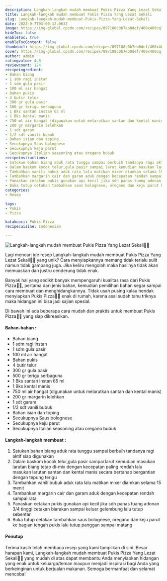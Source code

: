 ```yaml
---
description: Langkah-langkah mudah membuat Pukis Pizza Yang Lezat Sekali"
title: Langkah-langkah mudah membuat Pukis Pizza Yang Lezat Sekali
slug: Langkah-langkah-mudah-membuat-Pukis-Pizza-Yang-Lezat-Sekali
date: 2022-9-7T03:09:12.063Z
image: https://img-global.cpcdn.com/recipes/897188c0b7eb0def/400x400cq70/photo.jpg
hideToc: false
enableToc: true
enableTocContent: false
thumbnail: https://img-global.cpcdn.com/recipes/897188c0b7eb0def/400x400cq70/photo.jpg
cover: https://img-global.cpcdn.com/recipes/897188c0b7eb0def/400x400cq70/photo.jpg
author: admin
ratingvalue: 4.8
reviewcount: 124
recipeingredient:
- Bahan biang
- 1 sdm ragi instan
- 1 sdm gula pasir
- 100 ml air hangat
- Bahan pukis
- 4 butir telur
- 300 gr gula pasir
- 500 gr terigu serbaguna
- 1 Bks santan instan 65 ml
- 1 Bks kental manis
- 750 ml air hangat (digunakan untuk melarutkan santan dan kental manis)
- 200 gr margarin lelehkan
- 1 sdt garam
- 1/2 sdt vanili bubuk
- Bahan isian dan toping
- Secukupnya Saus bolognese
- Secukupnya keju parut
- Secukupnya Italian seasoning atau oregano bubuk
recipeinstructions:
- Satukan bahan biang aduk rata tunggu sampai berbuih tandanya ragi aktif siap digunakan
- Dalam baskom kocok telur,gula pasir sampai larut kemudian masukan larutan biang tetap di-mix dengan kecepatan paling rendah lalu masukan larutan santan dan kental manis secara bertahap bergantian dengan tepung terigu
- Tambahkan vanili bubuk aduk rata lalu matikan mixer diamkan selama 15 menit
- Tambahkan margarin cair dan garam aduk dengan kecepatan rendah sampai rata
- Panaskan cetakan pukis gunakan api kecil jika sdh panas tuang adonan 3/4 tinggi cetakan biarakan sampai keluar gelembung lalu tutup sebentar
- Buka tutup cetakan tambahkan saus bolognese, oregano dan keju parut ke bagian tengah pukis lalu tutup panggan sampai matang
categories:
- Resep

tags:
- Pukis
- Pizza

katakunci: Pukis Pizza
recipecuisine: Indonesian

---
```


![Langkah-langkah mudah membuat Pukis Pizza Yang Lezat Sekali👩‍🍳](https://img-global.cpcdn.com/recipes/897188c0b7eb0def/400x400cq70/photo.jpg)

Lagi mencari ide resep Langkah-langkah mudah membuat Pukis Pizza Yang Lezat Sekali👩‍🍳 yang unik? Cara menyiapkannya memang tidak terlalu sulit namun tidak gampang juga. Jika keliru mengolah maka hasilnya tidak akan memuaskan dan justru cenderung tidak enak.

Banyak hal yang sedikit banyak mempengaruhi kualitas rasa dari Pukis Pizza👩‍🍳, pertama dari jenis bahan, kemudian pemilihan bahan segar sampai cara membuat dan menghidangkannya. Tidak usah pusing kalau hendak menyiapkan Pukis Pizza👩‍🍳 enak di rumah, karena asal sudah tahu triknya maka hidangan ini bisa jadi sajian spesial.

Di bawah ini ada beberapa cara mudah dan praktis untuk membuat Pukis Pizza👩‍🍳 yang siap dikreasikan.

<!--inarticleads1-->

#### Bahan-bahan :

- Bahan biang
- 1 sdm ragi instan
- 1 sdm gula pasir
- 100 ml air hangat
- Bahan pukis
- 4 butir telur
- 300 gr gula pasir
- 500 gr terigu serbaguna
- 1 Bks santan instan 65 ml
- 1 Bks kental manis
- 750 ml air hangat (digunakan untuk melarutkan santan dan kental manis)
- 200 gr margarin lelehkan
- 1 sdt garam
- 1/2 sdt vanili bubuk
- Bahan isian dan toping
- Secukupnya Saus bolognese
- Secukupnya keju parut
- Secukupnya Italian seasoning atau oregano bubuk

<!--inarticleads2-->

#### Langkah-langkah membuat :

1. Satukan bahan biang aduk rata tunggu sampai berbuih tandanya ragi aktif siap digunakan
1. Dalam baskom kocok telur,gula pasir sampai larut kemudian masukan larutan biang tetap di-mix dengan kecepatan paling rendah lalu masukan larutan santan dan kental manis secara bertahap bergantian dengan tepung terigu
1. Tambahkan vanili bubuk aduk rata lalu matikan mixer diamkan selama 15 menit
1. Tambahkan margarin cair dan garam aduk dengan kecepatan rendah sampai rata
1. Panaskan cetakan pukis gunakan api kecil jika sdh panas tuang adonan 3/4 tinggi cetakan biarakan sampai keluar gelembung lalu tutup sebentar
1. Buka tutup cetakan tambahkan saus bolognese, oregano dan keju parut ke bagian tengah pukis lalu tutup panggan sampai matang

#### Penutup

Terima kasih telah membaca resep yang kami tampilkan di sini. Besar harapan kami, Langkah-langkah mudah membuat Pukis Pizza Yang Lezat Sekali👩‍🍳 yang mudah di atas dapat membantu Anda menyiapkan hidangan yang enak untuk keluarga/teman maupun menjadi inspirasi bagi Anda yang berkeinginan untuk berjualan makanan. Semoga bermanfaat dan selamat mencoba!
